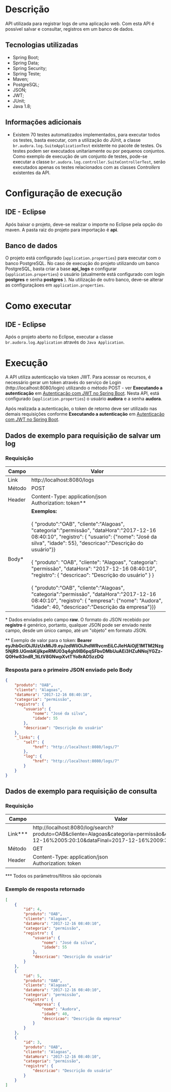 # Descrição
API utilizada para registrar logs de uma aplicação web. Com esta API é possível salvar e consultar, registros em um banco de dados.

## Tecnologias utilizadas

- Spring Boot;
- Spring Data;
- Spring Security;
- Spring Teste;
- Maven;
- PostgreSQL;
- JSON;
- JWT;
- JUnit;
- Java 1.8;

## Informações adicionais
- Existem 70 testes automatizados implementados, para executar todos os testes, basta executar, com a utilização do JUnit, a classe `br.audora.log.SuiteApplicationTest` existente no pacote de testes. Os testes podem ser executados unitariamente ou por pequenos conjuntos. Como exemplo de execução de um conjunto de testes, pode-se executar a classe `br.audora.log.controller.SuiteControllerTest`, serão executados apenas os testes relacionados com as classes *Controllers* existentes da API.

# Configuração de execução

## IDE - Eclipse
Após baixar o projeto, deve-se realizar o importe no Eclipse pela opção do maven. A pasta raiz do projeto para importação é **api**.

## Banco de dados
O projeto está configurado (`application.properties`) para executar com o banco PostgreSQL. No caso de execução do projeto utilizando um banco PostgreSQL, basta criar a base **api_logs** e configurar (`application.properties`) o usuário (atualmente está configurado com login **postgres** e senha **postgres** ). Na utilização de outro banco, deve-se alterar as configuraçãoes em `application.properties`.

# Como executar

## IDE - Eclipse
 Após o projeto aberto no Eclipse, executar a classe `br.audora.log.Application` através do `Java Application`.

# Execução
A API utiliza autenticação via token JWT. Para acessar os recursos, é necessário gerar um token através do serviço de Login (http://localhost:8080/login) utilizando o método POST - ver  **Executando a autenticação** em [Autenticação com JWT no Spring Boot](http://andreybleme.com/2017-04-01/autenticacao-com-jwt-no-spring-boot/). Nesta API, está configurado (`application.properties`) o usuário **audora** e a senha **audora**.

Após realizada a autenticação, o token de retorno deve ser utilizado nas demais requisições conforme **Executando a autenticação** em [Autenticação com JWT no Spring Boot](http://andreybleme.com/2017-04-01/autenticacao-com-jwt-no-spring-boot/).

## Dados de exemplo para requisição de salvar um log

### Requisição

| Campo | Valor |
| ------------- | ------------- |
| Link | http://localhost:8080/logs |
| Método | POST |
| Header | Content-Type: application/json <br> Authorization: token\** |
| Body* | **Exemplos:** <br> <br> { "produto":"OAB", "cliente":"Alagoas", "categoria":"permissão", "dataHora":"2017-12-16 08:40:10", "registro": { "usuario": {"nome": "José da silva", "idade": 55}, "descricao":"Descrição do usuário"}} <br> <br> { "produto": "OAB",	"cliente": "Alagoas", "categoria": "permissão", "dataHora": "2017-12-16 08:40:10", "registro": { "descricao": "Descrição do usuário" } } <br> <br> { "produto":"OAB", "cliente":"Alagoas", "categoria":"permissão", "dataHora":"2017-12-16 08:40:10", "registro": { "empresa": {"nome": "Audora", "idade": 40, "descricao":"Descrição da empresa"}}}|

\* Dados enviados pelo campo **raw**. O formato do JSON recebido por **registro** é genérico, portanto, qualquer JSON pode ser enviado neste campo, desde um único campo, até um "objeto" em formato JSON.

\** Exemplo de valor para o token: **Bearer eyJhbGciOiJIUzUxMiJ9.eyJzdWIiOiJhdWRvcmEiLCJleHAiOjE1MTM2Nzg5NjR9.UGmbKijIkpeRMU03q4gh9lB6pqSFbvDMbUuAEi3HZuNNojYGZz-Q0Hw83ndR_1tLtV8GNwpXvtTYo8rAO5zzDQ**

### Resposta para o primeiro JSON enviado pelo Body

```json
{
    "produto": "OAB",
    "cliente": "Alagoas",
    "dataHora": "2017-12-16 08:40:10",
    "categoria": "permissão",
    "registro": {
        "usuario": {
            "nome": "José da silva",
            "idade": 55
        },
        "descricao": "Descrição do usuário"
    },
    "_links": {
        "self": {
            "href": "http://localhost:8080/logs/7"
        },
        "log": {
            "href": "http://localhost:8080/logs/7"
        }
    }
}
```

## Dados de exemplo para requisição de consulta

### Requisição

| Campo | Valor |
|---------|---------|
| Link*** | http://localhost:8080/log/search?produto=OAB&cliente=Alagoas&categoria=permissão&dataInicial=2017-12-16%2005:20:10&dataFinal=2017-12-16%2009:30:10|
| Método | GET |
| Header | Content-Type: application/json <br> Authorization: token |

\*** Todos os parâmetros/filtros são opcionais

### Exemplo de resposta retornado

```json
[
    {
        "id": 4,
        "produto": "OAB",
        "cliente": "Alagoas",
        "dataHora": "2017-12-16 08:40:10",
        "categoria": "permissão",
        "registro": {
            "usuario": {
                "nome": "José da silva",
                "idade": 55
            },
            "descricao": "Descrição do usuário"
        }
    },
    {
        "id": 5,
        "produto": "OAB",
        "cliente": "Alagoas",
        "dataHora": "2017-12-16 08:40:10",
        "categoria": "permissão",
        "registro": {
            "empresa": {
                "nome": "Audora",
                "idade": 40,
                "descricao": "Descrição da empresa"
            }
        }
    },
    {
        "id": 3,
        "produto": "OAB",
        "cliente": "Alagoas",
        "dataHora": "2017-12-16 08:40:10",
        "categoria": "permissão",
        "registro": {
            "descricao": "Descrição do usuário"
        }
    }
]
```
